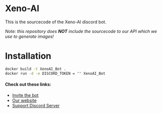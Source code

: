 # Xeno-AI
This is the sourcecode of the Xeno-AI discord bot.

*Note: this repository does **NOT** include the sourcecode to our API which we use to generate images!*

# Installation

```bash
docker build -t XenoAI_Bot .
docker run -d -e DISCORD_TOKEN = "" XenoAI_Bot
```

#### Check out these links:
- [Invite the bot](https://discord.com/api/oauth2/authorize?client_id=1041413478856003706&permissions=2147485696&scope=bot%20applications.commands)
- [Our website](https://xeno-ai.space)
- [Support Discord Server](https://discord.gg/QhPaq9gxkd)
